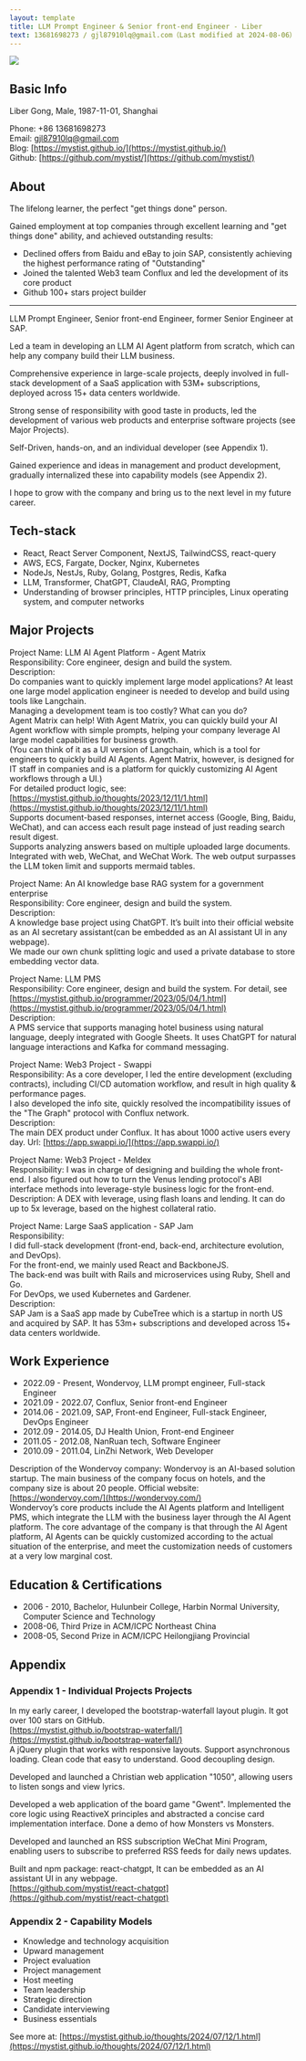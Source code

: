 ```yaml
---
layout: template
title: LLM Prompt Engineer & Senior front-end Engineer - Liber
text: 13681698273 / gjl87910lq@gmail.com（Last modified at 2024-08-06）
---
```



<img src="/images/liber_cv_2.png" class="cv-image" />

## Basic Info

Liber Gong, Male, 1987-11-01, Shanghai  

Phone: +86 13681698273  
Email: gjl87910lq@gmail.com  
Blog: [https://mystist.github.io/](https://mystist.github.io/)  
Github: [https://github.com/mystist/](https://github.com/mystist/)

## About

The lifelong learner, the perfect "get things done" person.

Gained employment at top companies through excellent learning and "get things done" ability, and achieved outstanding results:

- Declined offers from Baidu and eBay to join SAP, consistently achieving the highest performance rating of "Outstanding"
- Joined the talented Web3 team Conflux and led the development of its core product
- Github 100+ stars project builder

---

LLM Prompt Engineer, Senior front-end Engineer, former Senior Engineer at SAP.

Led a team in developing an LLM AI Agent platform from scratch, which can help any company build their LLM business.

Comprehensive experience in large-scale projects, deeply involved in full-stack development of a SaaS application with 53M+ subscriptions, deployed across 15+ data centers worldwide.

Strong sense of responsibility with good taste in products, led the development of various web products and enterprise software projects (see Major Projects).

Self-Driven, hands-on, and an individual developer (see Appendix 1).

Gained experience and ideas in management and product development, gradually internalized these into capability models (see Appendix 2).

I hope to grow with the company and bring us to the next level in my future career.

## Tech-stack

- React, React Server Component, NextJS, TailwindCSS, react-query
- AWS, ECS, Fargate, Docker, Nginx, Kubernetes
- NodeJs, NestJs, Ruby, Golang, Postgres, Redis, Kafka
- LLM, Transformer, ChatGPT, ClaudeAI, RAG, Prompting
- Understanding of browser principles, HTTP principles, Linux operating system, and computer networks

## Major Projects

Project Name: LLM AI Agent Platform - Agent Matrix  
Responsibility: Core engineer, design and build the system.  
Description:  
Do companies want to quickly implement large model applications? At least one large model application engineer is needed to develop and build using tools like Langchain.  
Managing a development team is too costly? What can you do?  
Agent Matrix can help! With Agent Matrix, you can quickly build your AI Agent workflow with simple prompts, helping your company leverage AI large model capabilities for business growth.  
(You can think of it as a UI version of Langchain, which is a tool for engineers to quickly build AI Agents. Agent Matrix, however, is designed for IT staff in companies and is a platform for quickly customizing AI Agent workflows through a UI.)  
For detailed product logic, see: [https://mystist.github.io/thoughts/2023/12/11/1.html](https://mystist.github.io/thoughts/2023/12/11/1.html)  
Supports document-based responses, internet access (Google, Bing, Baidu, WeChat), and can access each result page instead of just reading search result digest.  
Supports analyzing answers based on multiple uploaded large documents.  
Integrated with web, WeChat, and WeChat Work. The web output surpasses the LLM token limit and supports mermaid tables.

Project Name: An AI knowledge base RAG system for a government enterprise  
Responsibility: Core engineer, design and build the system.  
Description:  
A knowledge base project using ChatGPT. It’s built into their official website as an AI secretary assistant(can be embedded as an AI assistant UI in any webpage).   
We made our own chunk splitting logic and used a private database to store embedding vector data.

Project Name: LLM PMS  
Responsibility: Core engineer, design and build the system. For detail, see [https://mystist.github.io/programmer/2023/05/04/1.html](https://mystist.github.io/programmer/2023/05/04/1.html)  
Description:  
A PMS service that supports managing hotel business using natural language, deeply integrated with Google Sheets. It uses ChatGPT for natural language interactions and Kafka for command messaging.

Project Name: Web3 Project - Swappi  
Responsibility: As a core developer, I led the entire development (excluding contracts), including CI/CD automation workflow, and result in high quality & performance pages.  
I also developed the info site, quickly resolved the incompatibility issues of the "The Graph" protocol with Conflux network.  
Description:  
The main DEX product under Conflux. It has about 1000 active users every day. Url: [https://app.swappi.io/](https://app.swappi.io/)

Project Name: Web3 Project - Meldex  
Responsibility: I was in charge of designing and building the whole front-end. I also figured out how to turn the Venus lending protocol's ABI interface methods into leverage-style business logic for the front-end.  
Description: A DEX with leverage, using flash loans and lending. It can do up to 5x leverage, based on the highest collateral ratio.  

Project Name: Large SaaS application - SAP Jam  
Responsibility:  
I did full-stack development (front-end, back-end, architecture evolution, and DevOps).  
For the front-end, we mainly used React and BackboneJS.  
The back-end was built with Rails and microservices using Ruby, Shell and Go.  
For DevOps, we used Kubernetes and Gardener.  
Description:  
SAP Jam is a SaaS app made by CubeTree which is a startup in north US and acquired by SAP. It has 53m+ subscriptions and developed across 15+ data centers worldwide.

## Work Experience

- 2022.09 - Present, Wondervoy, LLM prompt engineer, Full-stack Engineer
- 2021.09 - 2022.07, Conflux, Senior front-end Engineer
- 2014.06 - 2021.09, SAP, Front-end Engineer, Full-stack Engineer, DevOps Engineer
- 2012.09 - 2014.05, DJ Health Union, Front-end Engineer
- 2011.05 - 2012.08, NanRuan tech, Software Engineer
- 2010.09 - 2011.04, LinZhi Network, Web Developer

Description of the Wondervoy company: Wondervoy is an AI-based solution startup. The main business of the company focus on hotels, and the company size is about 20 people. Official website: [https://wondervoy.com/](https://wondervoy.com/)  
Wondervoy’s core products include the AI Agents platform and Intelligent PMS, which integrate the LLM with the business layer through the AI Agent platform. The core advantage of the company is that through the AI Agent platform, AI Agents can be quickly customized according to the actual situation of the enterprise, and meet the customization needs of customers at a very low marginal cost.

## Education & Certifications

- 2006 - 2010, Bachelor, Hulunbeir College, Harbin Normal University, Computer Science and Technology
- 2008-06, Third Prize in ACM/ICPC Northeast China
- 2008-05, Second Prize in ACM/ICPC Heilongjiang Provincial

## Appendix

### Appendix 1 - Individual Projects Projects

In my early career, I developed the bootstrap-waterfall layout plugin. It got over 100 stars on GitHub.  
[https://mystist.github.io/bootstrap-waterfall/](https://mystist.github.io/bootstrap-waterfall/)  
A jQuery plugin that works with responsive layouts. Support asynchronous loading. Clean code that easy to understand. Good decoupling design.  

Developed and launched a Christian web application "1050", allowing users to listen songs and view lyrics.

Developed a web application of the board game "Gwent". Implemented the core logic using ReactiveX principles and abstracted a concise card implementation interface. Done a demo of how Monsters vs Monsters.

Developed and launched an RSS subscription WeChat Mini Program, enabling users to subscribe to preferred RSS feeds for daily news updates.

Built and npm package: react-chatgpt, It can be embedded as an AI assistant UI in any webpage.  
[https://github.com/mystist/react-chatgpt](https://github.com/mystist/react-chatgpt)

### Appendix 2 - Capability Models

- Knowledge and technology acquisition
- Upward management
- Project evaluation
- Project management
- Host meeting
- Team leadership
- Strategic direction
- Candidate interviewing
- Business essentials

See more at: [https://mystist.github.io/thoughts/2024/07/12/1.html](https://mystist.github.io/thoughts/2024/07/12/1.html)
